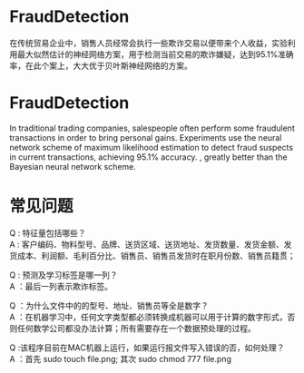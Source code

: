 # FraudDetection
在传统贸易企业中，销售人员经常会执行一些欺诈交易以便带来个人收益，实验利用最大似然估计的神经网络方案，用于检测当前交易的欺诈嫌疑，达到95.1%准确率，在此个案上，大大优于贝叶斯神经网络的方案。

# FraudDetection
In traditional trading companies, salespeople often perform some fraudulent transactions in order to bring personal gains. Experiments use the neural network scheme of maximum likelihood estimation to detect fraud suspects in current transactions, achieving 95.1% accuracy. , greatly better than the Bayesian neural network scheme.

# 常见问题
Q : 特征量包括哪些？  
A : 客户编码、物料型号、品牌、送货区域、送货地址、发货数量、发货金额、发货成本、利润额、毛利百分比、销售员、销售员发货时在职月份数、销售员籍贯；  
  
Q : 预测及学习标签是哪一列？  
A ：最后一列表示欺诈标签。  
  
Q ：为什么文件中的的型号、地址、销售员等全是数字？  
A ：在机器学习中，任何文字类型都必须转换成机器可以用于计算的数字形式，否则任何数学公司都没办法计算；所有需要存在一个数据预处理的过程。  
  
Q :该程序目前在MAC机器上运行，如果运行报文件写入错误的否，如何处理？  
A ：首先 sudo touch file.png; 其次 sudo chmod 777 file.png  


